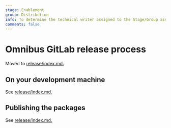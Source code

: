 ```yaml
---
stage: Enablement
group: Distribution
info: To determine the technical writer assigned to the Stage/Group associated with this page, see https://about.gitlab.com/handbook/engineering/ux/technical-writing/#designated-technical-writers
comments: false
---
```


# Omnibus GitLab release process

Moved to [release/index.md.](release/index.md)

## On your development machine

See [release/index.md.](release/index.md#on-your-development-machine)

## Publishing the packages

See [release/index.md.](release/index.md#publishing-the-packages)
